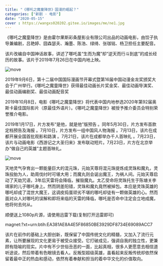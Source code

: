 ```yaml
---
title: "《哪吒之魔童降世》国漫的崛起？"
categories: ["新剧 · 电影"]
date: "2020-05-15"
cover : https://wangxs020202.gitee.io/images/me/ne1.jpg
---
```


《哪吒之魔童降世》是由霍尔果斯彩条屋影业有限公司出品的动画电影，由饺子执导兼编剧，吕艳婷、囧森瑟夫、瀚墨、陈浩、绿绮、张珈铭、杨卫担任主要配音。

该片改编自中国神话故事，讲述了哪吒虽“生而为魔”却“逆天而行斗到底”的成长经历的故事。该片于2019年7月26日在中国内地上映。

![move](https://wangxs020202.gitee.io/images/me/ne1.jpg)

2019年9月6日，第十二届中国国际漫画节开幕式暨第16届中国动漫金龙奖颁奖大会于广州举行。《哪吒之魔童降世》获得最佳动画长片奖金奖、最佳动画导演奖、最佳动画编剧奖、最佳动画配音奖

2019年10月8日，电影《哪吒之魔童降世》将代表中国内地参选2020年第92届奥斯卡最佳国际影片（原最佳外语片）。《哪吒之魔童降世》被授予推介委员会特别荣誉推介电影。


2019年1月17日，片方发布“是他，就是他”版预告  。同年5月30日，片方发布首款定档预告及海报   。7月10日，片方发布一组中国风人物海报 。7月13日，该片在成都开展全国首批观影和路演 。7月21日，该片在成都举办千人首映礼 。7月23日，该片与动画电影《西游记之大圣归来》发布联动短片。7月23日，片方在北京举办“做自己的英雄”主题首映礼。

![move](https://wangxs020202.gitee.io/images/me/ne2.jpg)

天地灵气孕育出一颗能量巨大的混元珠，元始天尊将混元珠提炼成灵珠和魔丸，灵珠投胎为人，助周伐纣时可堪大用；而魔丸则会诞出魔王，为祸人间。元始天尊启动了天劫咒语，3年后天雷将会降临，摧毁魔丸。太乙受命将灵珠托生于陈塘关李靖家的儿子哪吒身上。然而阴差阳错，灵珠和魔丸竟然被掉包。本应是灵珠英雄的哪吒却成了混世大魔王，这调皮捣蛋顽劣不堪的哪吒却徒有一颗做英雄的心。然而面对众人对哪吒的误解和即将来临的天雷的降临，哪吒是否命中注定会立地成魔，他将何去何从。


顺便送上1080p片源，请使用迅雷下载(复制打开迅雷即可)

magnet:?xt=urn:btih:EA381AE8A4E5F86850BE3929DF8734E69089ACC7

该片在前作的基础上大胆创新，既保留了中国传统文化的精髓，又加入了流行元素，让所要展现的文化更易于被受众接受。它打破成见，强调自我的独立性，更兼顾有隐喻的现实。片中有不少世俗丑恶的一面，比起真相，很多人更愿意去相信道听途说，然后带着有色眼镜去看人。反叛型超级英雄，虽看起来反叛传统却依然保留着最中正的热血和感动，依然有着奉献和担当的着中华文化的价值取向。